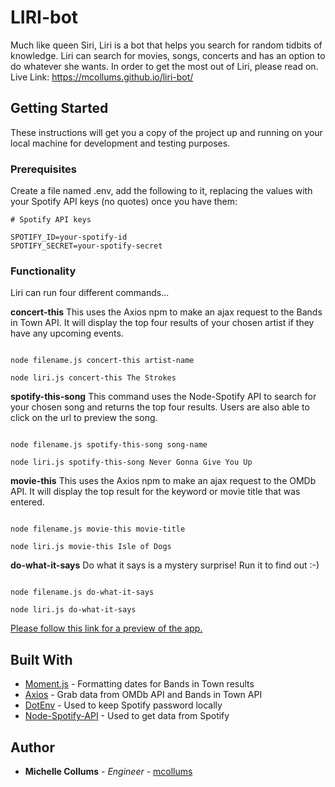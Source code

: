 # LIRI-bot

Much like queen Siri, Liri is a bot that helps you search for random tidbits of knowledge. Liri can search for movies, songs, concerts and has an option to do whatever she wants. In order to get the most out of Liri, please read on.
Live Link: https://mcollums.github.io/liri-bot/

## Getting Started

These instructions will get you a copy of the project up and running on your local machine for development and testing purposes. 

### Prerequisites

Create a file named .env, add the following to it, replacing the values with your Spotify API keys (no quotes) once you have them:

```
# Spotify API keys

SPOTIFY_ID=your-spotify-id
SPOTIFY_SECRET=your-spotify-secret

```

### Functionality

Liri can run four different commands...

**concert-this**
This uses the Axios npm to make an ajax request to the Bands in Town API. It will display the top four results of your chosen artist if they have any upcoming events.

```

node filename.js concert-this artist-name

node liri.js concert-this The Strokes

```

**spotify-this-song**
This command uses the Node-Spotify API to search for your chosen song and returns the top four results. Users are also able to click on the url to preview the song.
```

node filename.js spotify-this-song song-name

node liri.js spotify-this-song Never Gonna Give You Up

```

**movie-this**
This uses the Axios npm to make an ajax request to the OMDb API. It will display the top result for the keyword or movie title that was entered.
```

node filename.js movie-this movie-title

node liri.js movie-this Isle of Dogs

```

**do-what-it-says**
Do what it says is a mystery surprise! Run it to find out :-)
```

node filename.js do-what-it-says

node liri.js do-what-it-says

```


[Please follow this link for a preview of the app.](https://youtu.be/9-IEOJb5NYQ)


## Built With

* [Moment.js](https://www.npmjs.com/package/moment) - Formatting dates for Bands in Town results
* [Axios](https://www.npmjs.com/package/axios) - Grab data from OMDb API and Bands in Town API
* [DotEnv](https://www.npmjs.com/package/dotenv) - Used to keep Spotify password locally
* [Node-Spotify-API](https://www.npmjs.com/package/node-spotify-api) - Used to get data from Spotify


## Author

* **Michelle Collums** - *Engineer* - [mcollums](https://github.com/mcollums)
